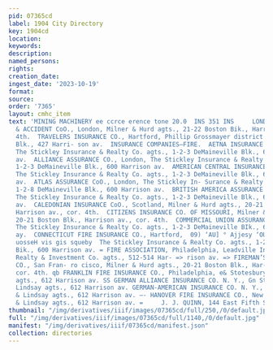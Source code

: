 ```yaml
---
pid: 07365cd
label: 1904 City Directory
key: 1904cd
location: 
keywords: 
description: 
named_persons: 
rights: 
creation_date: 
ingest_date: '2023-10-19'
format: 
source: 
order: '7365'
layout: cmhc_item
text: 'MINING MACHINERY ee ccrce erence tone 20.0  INS 351 INS     LONDON GUARANTEE
  & ACCIDENT CoO., London, Milner & Hurd agts., 21-22 Boston Bik., Harrison av., cor,
  4th.  TRAVELERS INSURANCE CO., Hartford, Phillip Grossmayer district agt., 1 Union
  Blk., 427 Harri- son av.  INSURANCE COMPANIES—FIRE.  AETNA INSURANCE CO., Hartford,
  The Stickley Insurance & Realty Co. agts., 1-2-3 DeMaineville Blk., 600 Harrison
  av.  ALLIANCE ASSURANCE CO., London, The Stickley Insurance & Realty Co. agts.,
  1-2-3 DeMaineville Blk., 600 Harrison av.  AMERICAN CENTRAL INSURANCE CO., St. Louis,
  The Stickley Insurance & Realty Co. agts., 1-2-3 DeMaineville Blk., 600 Harrison
  av.  ATLAS ASSURANCE CoO., London, The Stickley In- Surance & Realty Co. agts.,
  1-2-8 DeMaineville Blk., 600 Harrison av.  BRITISH AMERICA ASSURANCE CO., Toronto,
  The Stickley Insurance & Realty Co. agts., 1-2-3 DeMaineville Blk., 600 Harrison
  av.  CALEDONIAN INSURANCE CoO., Scotland, Milner & Hurd agts., 20-21 Boston Blk.,
  Harrison av., cor. 4th.  CITIZENS INSURANCE CO. OF MISSOURI, Milner & Hurd agts.,
  20-21 Boston Blk., Harrison av., cor. 4th.  COMMERCIAL UNION ASSURANCE CO., London,
  The Stickley Insurance & Realty Co. agts., 1-2-3 DeMaineville BIk., 600 Harrison
  ay.  CONNECTICUT FIRE INSURANCE CO., Hartford,  09) ‘AU] ° Ajjesy ‘OUEINSUY SIANEO  ‘ay
  uosseH vis gis squeby  The Stickley Insurance & Realty Co. agts., 1-2-3 Ge DeMaineville
  Bik., 600 Harrison av. = FIRE ASSOCIATION, Philadelphia, Leadville Insur- cH ance,
  Realty & Investment Co. agts., 512-514 Har- => rison av. => FIREMAN’S FUND INSURANCE
  CO., San Fran- ro cisco, Milner & Hurd agts., 20-21 Boston Blk., Har- - rison av.,
  cor. 4th. qb FRANKLIN FIRE INSURANCE CO., Philadelphia, e& Stotesbury & Lindsay
  agts., 612 Harrison av. SS GERMAN ALLIANCE INSURANCE CO. N. Y., Gn Stotesbury &
  Lindsay agts., 612 Harrison av. GERMAN-AMERICAN INSURANCE CO. N. Y., = Stotesbury
  & Lindsay agts., 612 Harrison av. —- HANOVER FIRE INSURANCE CO., New York, cD Stotesbury
  & Lindsay agts., 612 Harrison av. =     J. J. QUINN, 144 East Fifth St. BRUSHES '
thumbnail: "/img/derivatives/iiif/images/07365cd/full/250,/0/default.jpg"
full: "/img/derivatives/iiif/images/07365cd/full/1140,/0/default.jpg"
manifest: "/img/derivatives/iiif/07365cd/manifest.json"
collection: directories
---
```


